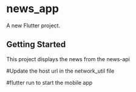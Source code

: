 # news_app

A new Flutter project.

## Getting Started

This project displays the news from the news-api


#Update the host url in the network_util file 

#flutter run to start the mobile app
